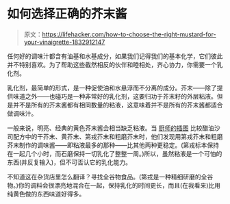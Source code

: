 # 如何选择正确的芥末酱

> 原文：<https://lifehacker.com/how-to-choose-the-right-mustard-for-your-vinaigrette-1832912147>

任何好的调味汁都含有油基和水基成分，如果我们记得我们的基本化学，它们彼此并不特别喜欢。为了帮助这些截然相反的伙伴和睦相处，齐心协力，你需要一个乳化剂。



乳化剂，最简单的形式，是一种促使油和水悬浮而不分离的成分。芥末——除了提供味道之外——也碰巧是一种非常好的乳化剂，这要归功于芥末籽的外层粘液。但是并不是所有的芥末酱都有相同数量的粘液，这意味着并不是所有的芥末酱都适合做调味汁。

一般来说，明亮、经典的黄色芥末酱会相当缺乏粘液。当 [厨师的插图](https://www.cooksillustrated.com/how_tos/6627-what-kind-of-mustard-should-be-used-in-a-vinaigrette) 比较醋油沙司配方中的干芥末、黄芥末、第戎芥末和粗磨芥末时，他们发现用第戎芥末和粗磨芥末制作的调味酱——即粘液最多的那种——比其他两种更稳定。(第戎标本保持在一起几个小时，而石磨保持一切乳化了整整一周。)所以，虽然粘液是一个可怕的东西(并反复输入)，但不可否认它的乳化能力。

不知道这在杂货店里怎么翻译？寻找全谷物食品。(第戎是一种精细研磨的全谷物。)你的调料会很漂亮地混合在一起，保持乳化的时间更长，而且(在我看来)比用纯黄色做的东西味道好得多。